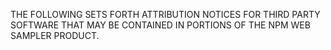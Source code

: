 THE FOLLOWING SETS FORTH ATTRIBUTION NOTICES FOR THIRD PARTY SOFTWARE THAT MAY BE CONTAINED IN PORTIONS OF THE NPM WEB SAMPLER PRODUCT.

